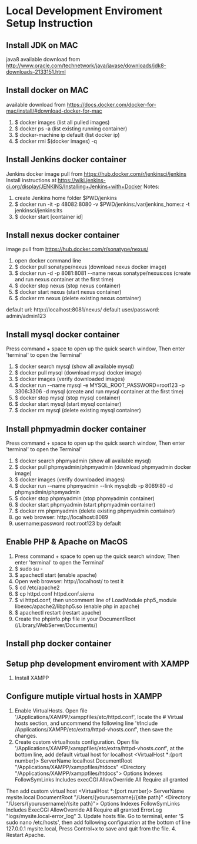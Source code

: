 # Local Development Enviroment Setup Instruction

## Install JDK on MAC
java8 available download from http://www.oracle.com/technetwork/java/javase/downloads/jdk8-downloads-2133151.html

## Install docker on MAC
available download from https://docs.docker.com/docker-for-mac/install/#download-docker-for-mac
1. $ docker images (list all pulled images)
2. $ docker ps -a (list existing running container)
3. $ docker-machine ip default (list docker ip)
4. $ docker rmi $(docker images) -q

## Install Jenkins docker container
Jenkins docker image pull from https://hub.docker.com/r/jenkinsci/jenkins
Install instructions at https://wiki.jenkins-ci.org/display/JENKINS/Installing+Jenkins+with+Docker
Notes:
1. create Jenkins home folder $PWD/jenkins
2. $ docker run -it -p 48082:8080 -v $PWD/jenkins:/var/jenkins_home:z -t jenkinsci/jenkins:lts
3. $ docker start [container id]


## Install nexus docker container
image pull from https://hub.docker.com/r/sonatype/nexus/

1. open docker command line
2. $ docker pull sonatype/nexus (download nexus docker image)
3. $ docker run -d -p 8081:8081 --name nexus sonatype/nexus:oss (create and run nexus container at the first time)
4. $ docker stop nexus (stop nexus container)
5. $ docker start nexus (start nexus container)
6. $ docker rm nexus (delete existing nexus container)

default url: http://localhost:8081/nexus/ 
default user/password: admin/admin123

## Install mysql docker container
Press command + space to open up the quick search window, Then enter 'terminal' to open the Terminal'
1. $ docker search mysql (show all available mysql)
2. $ docker pull mysql (download mysql docker image)
3. $ docker images (verify downloaded images)
3. $ docker run --name mysql -e MYSQL_ROOT_PASSWORD=root123 -p 3306:3306 -d mysql (create and run mysql container at the first time)
4. $ docker stop mysql (stop mysql container)
5. $ docker start mysql (start mysql container)
6. $ docker rm mysql (delete existing mysql container)

## Install phpmyadmin docker container
Press command + space to open up the quick search window, Then enter 'terminal' to open the Terminal'
1. $ docker search phpmyadmin (show all available mysql)
2. $ docker pull phpmyadmin/phpmyadmin (download phpmyadmin docker image)
3. $ docker images (verify downloaded images)
3. $ docker run --name phpmyadmin --link mysql:db -p 8089:80 -d phpmyadmin/phpmyadmin
4. $ docker stop phpmyadmin (stop phpmyadmin container)
5. $ docker start phpmyadmin (start phpmyadmin container)
6. $ docker rm phpmyadmin (delete existing phpmyadmin container)
7. go web browser: http://localhost:8089
8. username:password root:root123 by default

## Enable PHP & Apache on MacOS
1. Press command + space to open up the quick search window, Then enter 'terminal' to open the Terminal'
2. $ sudo su -
3. $ apachectl start (enable apache)
4. Open web browser: http://localhost/ to test it
5. $ cd /etc/apache2
6. $ cp httpd.conf httpd.conf.sierra
7. $ vi httpd.conf, then uncomment line of LoadModule php5_module libexec/apache2/libphp5.so (enable php in apache)
8. $ apachectl restart (restart apache)
9. Create the phpinfo.php file in your DocumentRoot (/Library/WebServer/Documents/)

## Install php docker container


## Setup php development enviroment with XAMPP
1. Install XAMPP

## Configure mutiple virtual hosts in XAMPP
1. Enable VirtualHosts. Open file '/Applications/XAMPP/xamppfiles/etc/httpd.conf', locate the # Virtual hosts section, and uncommend the following line '#Include /Applications/XAMPP/etc/extra/httpd-vhosts.conf', then save the changes.
2. Create custom virtualhosts configuration. 
Open file '/Applications/XAMPP/xamppfiles/etc/extra/httpd-vhosts.conf', at the bottom line, add default virtual host for localhost
<VirtualHost *:{port number}>
    ServerName localhost
    DocumentRoot "/Applications/XAMPP/xamppfiles/htdocs"
    <Directory "/Applications/XAMPP/xamppfiles/htdocs">
        Options Indexes FollowSymLinks Includes execCGI
        AllowOverride All
        Require all granted
    </Directory>
</VirtualHost>

Then add custom virtual host
<VirtualHost *:{port number}>
    ServerName mysite.local
    DocumentRoot "/Users/{yourusername}/{site path}"
    <Directory "/Users/{yourusername}/{site path}">
        Options Indexes FollowSymLinks Includes ExecCGI
        AllowOverride All
        Require all granted
    </Directory>
    ErrorLog "logs/mysite.local-error_log"
</VirtualHost>
3. Update hosts file. Go to terminal, enter '$ sudo nano /etc/hosts', then add following configuration at the bottom of line
127.0.0.1 mysite.local, Press Control+x to save and quit from the file.
4. Restart Apache.

